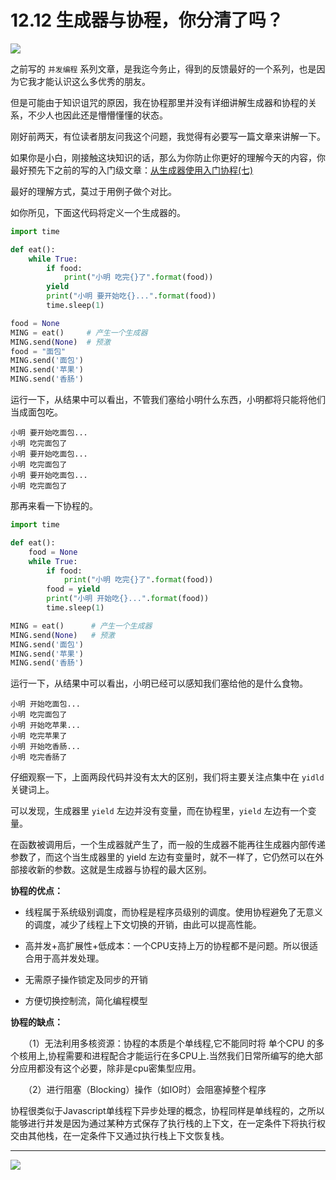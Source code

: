 # 12.12 生成器与协程，你分清了吗？

![](http://image.iswbm.com/20200602135014.png)



之前写的 `并发编程` 系列文章，是我迄今务止，得到的反馈最好的一个系列，也是因为它我才能认识这么多优秀的朋友。

但是可能由于知识诅咒的原因，我在协程那里并没有详细讲解生成器和协程的关系，不少人也因此还是懵懵懂懂的状态。

刚好前两天，有位读者朋友问我这个问题，我觉得有必要写一篇文章来讲解一下。

如果你是小白，刚接触这块知识的话，那么为你防止你更好的理解今天的内容，你最好预先下之前的写的入门级文章：[从生成器使用入门协程(七)](https://dwz.cn/0QoCk0NB)

最好的理解方式，莫过于用例子做个对比。

如你所见，下面这代码将定义一个生成器的。

```python
import time

def eat():
    while True:
        if food:
            print("小明 吃完{}了".format(food))
        yield
        print("小明 要开始吃{}...".format(food))
        time.sleep(1)

food = None
MING = eat()     # 产生一个生成器
MING.send(None)  # 预激
food = "面包"
MING.send('面包')
MING.send('苹果')
MING.send('香肠')
```

运行一下，从结果中可以看出，不管我们塞给小明什么东西，小明都将只能将他们当成面包吃。

```
小明 要开始吃面包...
小明 吃完面包了
小明 要开始吃面包...
小明 吃完面包了
小明 要开始吃面包...
小明 吃完面包了
```



那再来看一下协程的。

```python
import time

def eat():
    food = None
    while True:
        if food:
            print("小明 吃完{}了".format(food))
        food = yield
        print("小明 开始吃{}...".format(food))
        time.sleep(1)

MING = eat()      # 产生一个生成器
MING.send(None)   # 预激
MING.send('面包')
MING.send('苹果')
MING.send('香肠')
```

运行一下，从结果中可以看出，小明已经可以感知我们塞给他的是什么食物。

```
小明 开始吃面包...
小明 吃完面包了
小明 开始吃苹果...
小明 吃完苹果了
小明 开始吃香肠...
小明 吃完香肠了
```



仔细观察一下，上面两段代码并没有太大的区别，我们将主要关注点集中在 `yidld`  关键词上。

可以发现，生成器里 `yield` 左边并没有变量，而在协程里，`yield` 左边有一个变量。

在函数被调用后，一个生成器就产生了，而一般的生成器不能再往生成器内部传递参数了，而这个当生成器里的 yield 左边有变量时，就不一样了，它仍然可以在外部接收新的参数。这就是生成器与协程的最大区别。

**协程的优点：**

- 线程属于系统级别调度，而协程是程序员级别的调度。使用协程避免了无意义的调度，减少了线程上下文切换的开销，由此可以提高性能。
- 高并发+高扩展性+低成本：一个CPU支持上万的协程都不是问题。所以很适合用于高并发处理。

- 无需原子操作锁定及同步的开销

- 方便切换控制流，简化编程模型

**协程的缺点：**

　　（1）无法利用多核资源：协程的本质是个单线程,它不能同时将 单个CPU 的多个核用上,协程需要和进程配合才能运行在多CPU上.当然我们日常所编写的绝大部分应用都没有这个必要，除非是cpu密集型应用。

　　（2）进行阻塞（Blocking）操作（如IO时）会阻塞掉整个程序



协程很类似于Javascript单线程下异步处理的概念，协程同样是单线程的，之所以能够进行并发是因为通过某种方式保存了执行栈的上下文，在一定条件下将执行权交由其他栈，在一定条件下又通过执行栈上下文恢复栈。

---

![](http://image.iswbm.com/20200607174235.png)
